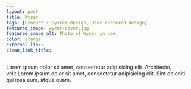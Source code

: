 ```yaml
---
layout: post
title: Wyzer
tags: [Product + System design, User centered design]
featured_image: wyzer-cover.jpg
featured_image_alt: Photo of Wyzer in use.
color: orange
external_link:
clean_link_title:
---
```


Lorem ipsum dolor sit amet, consectetur adipisicing elit. Architecto, velit.Lorem ipsum dolor sit amet, consectetur adipisicing elit. Sint deleniti qui ipsa eum, atque quam.